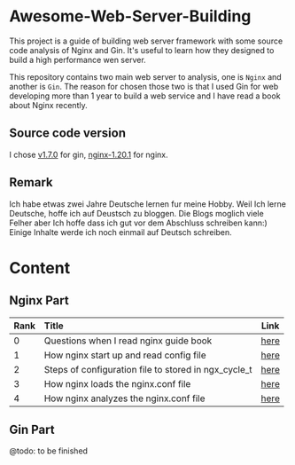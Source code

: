 # Awesome-Web-Server-Building
This project is a guide of building web server framework with some source code analysis of Nginx and Gin. It's useful to learn  how they designed to build a high performance wen server.   

This repository contains two main web server to analysis, one is `Nginx` and another is `Gin`. The reason for chosen those two is that I used Gin for web developing more than 1 year to build a web service and I have read a book about Nginx recently. 


## Source code version 
I chose [v1.7.0](https://github.com/gin-gonic/gin/tree/v1.7.0) for gin, [nginx-1.20.1](https://github.com/nginx/nginx/tree/release-1.21.1) for nginx. 

## Remark
Ich habe etwas zwei Jahre Deutsche lernen fur meine Hobby. Weil Ich lerne Deutsche, hoffe ich auf Deustsch zu bloggen. Die Blogs moglich viele Felher aber Ich hoffe dass ich gut vor dem Abschluss schreiben kann:)  
Einige Inhalte werde ich noch einmail auf Deutsch schreiben.

# Content
## Nginx Part
|Rank|Title|Link|
|--|:--|--|
|0|Questions when I read nginx guide book|[here](./nginx/question.md)|
|1|How nginx start up and read config file|[here](./nginx/init-and-read-conf.md)|
|2|Steps of configuration file to stored in ngx_cycle_t|[here](./nginx/step-of-config-stored)|
|3|How nginx loads the nginx.conf file|[here](./nginx/load-nginx-conf-file.md)|
|4|How nginx analyzes the nginx.conf file|[here](./nginx/nginx-analyzes-conf-file.md.md)
## Gin Part
@todo: to be finished


 
